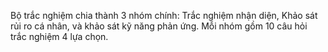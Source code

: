 Bộ trắc nghiệm chia thành 3 nhóm chính: Trắc nghiệm nhận diện, Khảo sát rủi ro cá nhân, và khảo sát kỹ năng phản ứng. Mỗi nhóm gồm 10 câu hỏi trắc nghiệm 4 lựa chọn.

